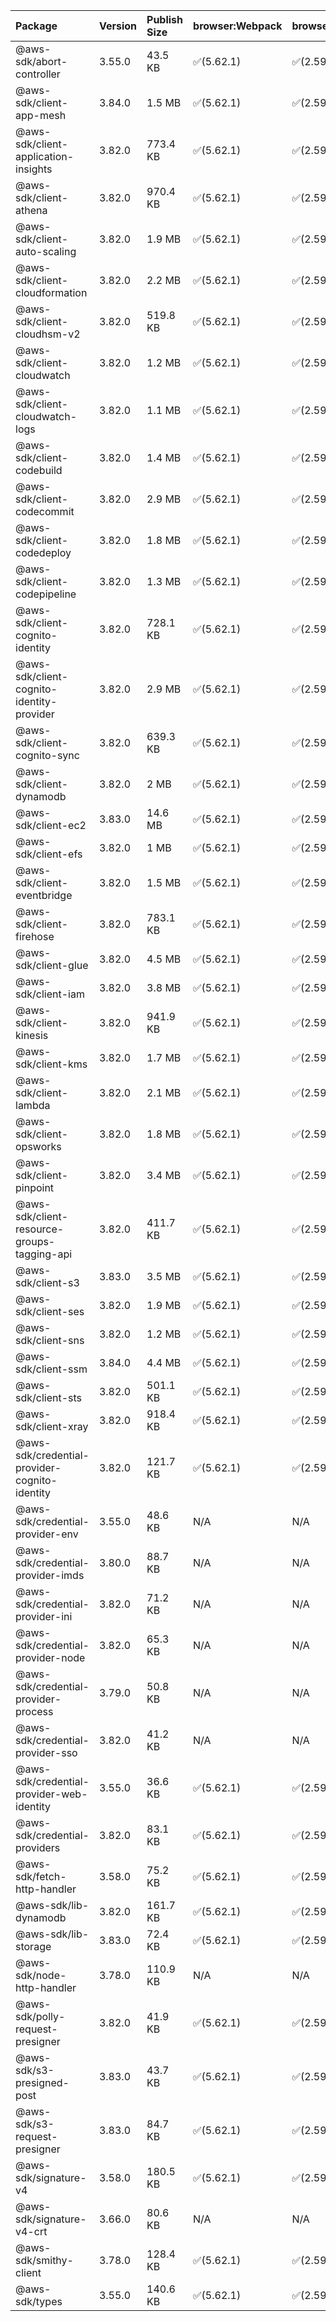 | Package | Version | Publish Size | browser:Webpack | browser:Rollup | browser:EsBuild |
| :------ | :------ | :----------- | :------ | :----- | :------- |
|@aws-sdk/abort-controller|3.55.0|43.5 KB|✅(5.62.1)|✅(2.59.0)|✅(0.13.12)|
|@aws-sdk/client-app-mesh|3.84.0|1.5 MB|✅(5.62.1)|✅(2.59.0)|✅(0.13.12)|
|@aws-sdk/client-application-insights|3.82.0|773.4 KB|✅(5.62.1)|✅(2.59.0)|✅(0.13.12)|
|@aws-sdk/client-athena|3.82.0|970.4 KB|✅(5.62.1)|✅(2.59.0)|✅(0.13.12)|
|@aws-sdk/client-auto-scaling|3.82.0|1.9 MB|✅(5.62.1)|✅(2.59.0)|✅(0.13.12)|
|@aws-sdk/client-cloudformation|3.82.0|2.2 MB|✅(5.62.1)|✅(2.59.0)|✅(0.13.12)|
|@aws-sdk/client-cloudhsm-v2|3.82.0|519.8 KB|✅(5.62.1)|✅(2.59.0)|✅(0.13.12)|
|@aws-sdk/client-cloudwatch|3.82.0|1.2 MB|✅(5.62.1)|✅(2.59.0)|✅(0.13.12)|
|@aws-sdk/client-cloudwatch-logs|3.82.0|1.1 MB|✅(5.62.1)|✅(2.59.0)|✅(0.13.12)|
|@aws-sdk/client-codebuild|3.82.0|1.4 MB|✅(5.62.1)|✅(2.59.0)|✅(0.13.12)|
|@aws-sdk/client-codecommit|3.82.0|2.9 MB|✅(5.62.1)|✅(2.59.0)|✅(0.13.12)|
|@aws-sdk/client-codedeploy|3.82.0|1.8 MB|✅(5.62.1)|✅(2.59.0)|✅(0.13.12)|
|@aws-sdk/client-codepipeline|3.82.0|1.3 MB|✅(5.62.1)|✅(2.59.0)|✅(0.13.12)|
|@aws-sdk/client-cognito-identity|3.82.0|728.1 KB|✅(5.62.1)|✅(2.59.0)|✅(0.13.12)|
|@aws-sdk/client-cognito-identity-provider|3.82.0|2.9 MB|✅(5.62.1)|✅(2.59.0)|✅(0.13.12)|
|@aws-sdk/client-cognito-sync|3.82.0|639.3 KB|✅(5.62.1)|✅(2.59.0)|✅(0.13.12)|
|@aws-sdk/client-dynamodb|3.82.0|2 MB|✅(5.62.1)|✅(2.59.0)|✅(0.13.12)|
|@aws-sdk/client-ec2|3.83.0|14.6 MB|✅(5.62.1)|✅(2.59.0)|✅(0.13.12)|
|@aws-sdk/client-efs|3.82.0|1 MB|✅(5.62.1)|✅(2.59.0)|✅(0.13.12)|
|@aws-sdk/client-eventbridge|3.82.0|1.5 MB|✅(5.62.1)|✅(2.59.0)|✅(0.13.12)|
|@aws-sdk/client-firehose|3.82.0|783.1 KB|✅(5.62.1)|✅(2.59.0)|✅(0.13.12)|
|@aws-sdk/client-glue|3.82.0|4.5 MB|✅(5.62.1)|✅(2.59.0)|✅(0.13.12)|
|@aws-sdk/client-iam|3.82.0|3.8 MB|✅(5.62.1)|✅(2.59.0)|✅(0.13.12)|
|@aws-sdk/client-kinesis|3.82.0|941.9 KB|✅(5.62.1)|✅(2.59.0)|✅(0.13.12)|
|@aws-sdk/client-kms|3.82.0|1.7 MB|✅(5.62.1)|✅(2.59.0)|✅(0.13.12)|
|@aws-sdk/client-lambda|3.82.0|2.1 MB|✅(5.62.1)|✅(2.59.0)|✅(0.13.12)|
|@aws-sdk/client-opsworks|3.82.0|1.8 MB|✅(5.62.1)|✅(2.59.0)|✅(0.13.12)|
|@aws-sdk/client-pinpoint|3.82.0|3.4 MB|✅(5.62.1)|✅(2.59.0)|✅(0.13.12)|
|@aws-sdk/client-resource-groups-tagging-api|3.82.0|411.7 KB|✅(5.62.1)|✅(2.59.0)|✅(0.13.12)|
|@aws-sdk/client-s3|3.83.0|3.5 MB|✅(5.62.1)|✅(2.59.0)|✅(0.13.12)|
|@aws-sdk/client-ses|3.82.0|1.9 MB|✅(5.62.1)|✅(2.59.0)|✅(0.13.12)|
|@aws-sdk/client-sns|3.82.0|1.2 MB|✅(5.62.1)|✅(2.59.0)|✅(0.13.12)|
|@aws-sdk/client-ssm|3.84.0|4.4 MB|✅(5.62.1)|✅(2.59.0)|✅(0.13.12)|
|@aws-sdk/client-sts|3.82.0|501.1 KB|✅(5.62.1)|✅(2.59.0)|✅(0.13.12)|
|@aws-sdk/client-xray|3.82.0|918.4 KB|✅(5.62.1)|✅(2.59.0)|✅(0.13.12)|
|@aws-sdk/credential-provider-cognito-identity|3.82.0|121.7 KB|✅(5.62.1)|✅(2.59.0)|✅(0.13.12)|
|@aws-sdk/credential-provider-env|3.55.0|48.6 KB|N/A|N/A|N/A|
|@aws-sdk/credential-provider-imds|3.80.0|88.7 KB|N/A|N/A|N/A|
|@aws-sdk/credential-provider-ini|3.82.0|71.2 KB|N/A|N/A|N/A|
|@aws-sdk/credential-provider-node|3.82.0|65.3 KB|N/A|N/A|N/A|
|@aws-sdk/credential-provider-process|3.79.0|50.8 KB|N/A|N/A|N/A|
|@aws-sdk/credential-provider-sso|3.82.0|41.2 KB|N/A|N/A|N/A|
|@aws-sdk/credential-provider-web-identity|3.55.0|36.6 KB|✅(5.62.1)|✅(2.59.0)|✅(0.13.12)|
|@aws-sdk/credential-providers|3.82.0|83.1 KB|✅(5.62.1)|✅(2.59.0)|✅(0.13.12)|
|@aws-sdk/fetch-http-handler|3.58.0|75.2 KB|✅(5.62.1)|✅(2.59.0)|✅(0.13.12)|
|@aws-sdk/lib-dynamodb|3.82.0|161.7 KB|✅(5.62.1)|✅(2.59.0)|✅(0.13.12)|
|@aws-sdk/lib-storage|3.83.0|72.4 KB|✅(5.62.1)|✅(2.59.0)|✅(0.13.12)|
|@aws-sdk/node-http-handler|3.78.0|110.9 KB|N/A|N/A|N/A|
|@aws-sdk/polly-request-presigner|3.82.0|41.9 KB|✅(5.62.1)|✅(2.59.0)|✅(0.13.12)|
|@aws-sdk/s3-presigned-post|3.83.0|43.7 KB|✅(5.62.1)|✅(2.59.0)|✅(0.13.12)|
|@aws-sdk/s3-request-presigner|3.83.0|84.7 KB|✅(5.62.1)|✅(2.59.0)|✅(0.13.12)|
|@aws-sdk/signature-v4|3.58.0|180.5 KB|✅(5.62.1)|✅(2.59.0)|✅(0.13.12)|
|@aws-sdk/signature-v4-crt|3.66.0|80.6 KB|N/A|N/A|N/A|
|@aws-sdk/smithy-client|3.78.0|128.4 KB|✅(5.62.1)|✅(2.59.0)|✅(0.13.12)|
|@aws-sdk/types|3.55.0|140.6 KB|✅(5.62.1)|✅(2.59.0)|✅(0.13.12)|
